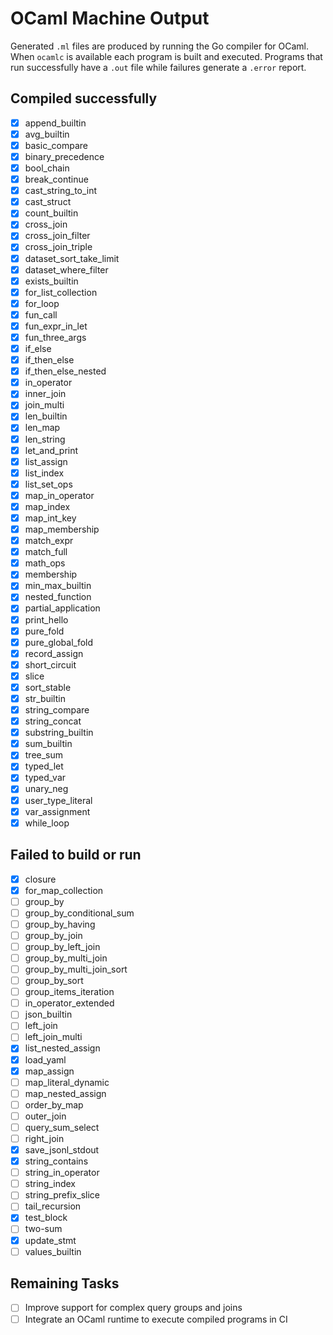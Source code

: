 # OCaml Machine Output

Generated `.ml` files are produced by running the Go compiler for OCaml.
When `ocamlc` is available each program is built and executed. Programs
that run successfully have a `.out` file while failures generate a `.error` report.

## Compiled successfully
- [x] append_builtin
- [x] avg_builtin
- [x] basic_compare
- [x] binary_precedence
- [x] bool_chain
- [x] break_continue
- [x] cast_string_to_int
- [x] cast_struct
- [x] count_builtin
- [x] cross_join
- [x] cross_join_filter
- [x] cross_join_triple
- [x] dataset_sort_take_limit
- [x] dataset_where_filter
- [x] exists_builtin
- [x] for_list_collection
- [x] for_loop
- [x] fun_call
- [x] fun_expr_in_let
- [x] fun_three_args
- [x] if_else
- [x] if_then_else
- [x] if_then_else_nested
- [x] in_operator
- [x] inner_join
- [x] join_multi
- [x] len_builtin
- [x] len_map
- [x] len_string
- [x] let_and_print
- [x] list_assign
- [x] list_index
- [x] list_set_ops
- [x] map_in_operator
- [x] map_index
- [x] map_int_key
- [x] map_membership
- [x] match_expr
- [x] match_full
- [x] math_ops
- [x] membership
- [x] min_max_builtin
- [x] nested_function
- [x] partial_application
- [x] print_hello
- [x] pure_fold
- [x] pure_global_fold
- [x] record_assign
- [x] short_circuit
- [x] slice
- [x] sort_stable
- [x] str_builtin
- [x] string_compare
- [x] string_concat
- [x] substring_builtin
- [x] sum_builtin
- [x] tree_sum
- [x] typed_let
- [x] typed_var
- [x] unary_neg
- [x] user_type_literal
- [x] var_assignment
- [x] while_loop

## Failed to build or run
- [x] closure
- [x] for_map_collection
- [ ] group_by
- [ ] group_by_conditional_sum
- [ ] group_by_having
- [ ] group_by_join
- [ ] group_by_left_join
- [ ] group_by_multi_join
- [ ] group_by_multi_join_sort
- [ ] group_by_sort
- [ ] group_items_iteration
- [ ] in_operator_extended
- [ ] json_builtin
- [ ] left_join
- [ ] left_join_multi
 - [x] list_nested_assign
 - [x] load_yaml
 - [x] map_assign
- [ ] map_literal_dynamic
- [ ] map_nested_assign
- [ ] order_by_map
- [ ] outer_join
- [ ] query_sum_select
- [ ] right_join
 - [x] save_jsonl_stdout
- [x] string_contains
- [ ] string_in_operator
- [ ] string_index
- [ ] string_prefix_slice
- [ ] tail_recursion
 - [x] test_block
- [ ] two-sum
 - [x] update_stmt
- [ ] values_builtin

## Remaining Tasks
- [ ] Improve support for complex query groups and joins
- [ ] Integrate an OCaml runtime to execute compiled programs in CI
